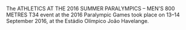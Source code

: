 The ATHLETICS AT THE 2016 SUMMER PARALYMPICS – MEN'S 800 METRES T34 event at the 2016 Paralympic Games took place on 13–14 September 2016, at the Estádio Olímpico João Havelange.
